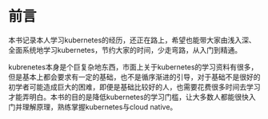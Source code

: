 # 前言
本书记录本人学习kubernetes的经历，还正在路上，希望也能带大家由浅入深、全面系统地学习kubernetes，节约大家的时间，少走弯路，从入门到精通。  
  
kubrenetes本身是个巨复杂地东西，市面上关于kubernetes的学习资料有很多，但是基本上都会要求有一定的基础，也不是循序渐进的引导，对于基础不是很好的初学者可能造成巨大的困难，即便是基础比较好的人，也需要花费很多时间去学习才能弄明白。本书的目的是降低kubernetes的学习门槛，让大多数人都能很快入门并理解原理，熟练掌握kubernetes与cloud native。
